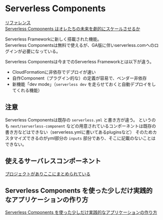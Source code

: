 # Serverless Components

[リファレンス](https://github.com/serverless/components)  
[Serverless Components はオレたちの未来を劇的にスケールさせるか](https://qiita.com/G-awa/items/04dec937925d2875d320)

Serverless Frameworkに新しく搭載された機能。  
Serverless Componentsは無料で使えるが、GA版に伴いserverless.comへのログインが必要になっている。

Serverless Componentsは今までのServerless Frameworkとは以下が違う。

- CloudFormationに非依存でデプロイが速い
- 自作Component（プラグイン的な）の定義が容易で、ベンダー非依存
- 新機能「dev mode」（`serverless dev` を走らせておくと自動デプロイをしてくれる機能）

## 注意

Serverless Componentsは既存の `serverless.yml` と書き方が違う。
というのも `next/serverless-component` などの用意されているコンポーネントは既存の書き方などはできない（serverless.ymlに書いてあるpluginsなど）
そのためカスタマイズできるのがyml部分の `inputs` 部分であり、そこに記載のないことはできない。

## 使えるサーバレスコンポーネント

[プロジェクトがありここにまとめられている](https://github.com/serverless-components)

## Serverless Components を使った少しだけ実践的なアプリケーションの作り方

[Serverless Components を使った少しだけ実践的なアプリケーションの作り方](https://yamitzky.hatenablog.com/entry/2020/08/10/180957)

